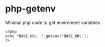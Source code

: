 # php-getenv
Minimal php code to get enviroment variables

```
<?php
echo "BASE_URL: ".getenv('BASE_URL');
?>
```
